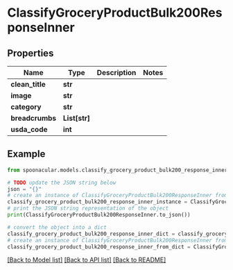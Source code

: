 # ClassifyGroceryProductBulk200ResponseInner


## Properties

Name | Type | Description | Notes
------------ | ------------- | ------------- | -------------
**clean_title** | **str** |  | 
**image** | **str** |  | 
**category** | **str** |  | 
**breadcrumbs** | **List[str]** |  | 
**usda_code** | **int** |  | 

## Example

```python
from spoonacular.models.classify_grocery_product_bulk200_response_inner import ClassifyGroceryProductBulk200ResponseInner

# TODO update the JSON string below
json = "{}"
# create an instance of ClassifyGroceryProductBulk200ResponseInner from a JSON string
classify_grocery_product_bulk200_response_inner_instance = ClassifyGroceryProductBulk200ResponseInner.from_json(json)
# print the JSON string representation of the object
print(ClassifyGroceryProductBulk200ResponseInner.to_json())

# convert the object into a dict
classify_grocery_product_bulk200_response_inner_dict = classify_grocery_product_bulk200_response_inner_instance.to_dict()
# create an instance of ClassifyGroceryProductBulk200ResponseInner from a dict
classify_grocery_product_bulk200_response_inner_from_dict = ClassifyGroceryProductBulk200ResponseInner.from_dict(classify_grocery_product_bulk200_response_inner_dict)
```
[[Back to Model list]](../README.md#documentation-for-models) [[Back to API list]](../README.md#documentation-for-api-endpoints) [[Back to README]](../README.md)


